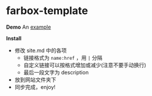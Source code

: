 farbox-template
===============

**Demo**
An [example](http://blog.caoyue.me)

**Install**
- 修改 site.md 中的各项
    - 链接格式为 ```name:href``` ，用 ```|``` 分隔
    - 自定义链接可以按格式增加或减少(注意不要手动换行)
    - 最后一段文字为 description
- 放到网站文件夹下
- 同步完成，enjoy!
